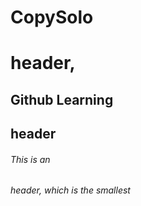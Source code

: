 # CopySolo <h1> header,
## Github Learning <h2> header
###### This is an <h6> header, which is the smallest
